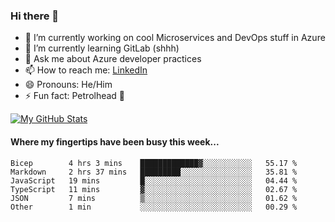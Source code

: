 ### Hi there 👋

- 🔭 I’m currently working on cool Microservices and DevOps stuff in Azure
- 🌱 I’m currently learning GitLab (shhh)
- 💬 Ask me about Azure developer practices
- 📫 How to reach me: [LinkedIn](https://www.linkedin.com/in/gordonbyers/)
- 😄 Pronouns: He/Him 
- ⚡ Fun fact: Petrolhead 🚙

[![My GitHub Stats](https://github-readme-stats.vercel.app/api/?username=gordonby&count_private=true&theme=tokyonight&showicons=true)]()
<!--[![My GitHub Language Stats](https://github-readme-stats.vercel.app/api/top-langs/?username=gordonby&langs_count=5&theme=tokyonight)]()-->

#### Where my fingertips have been busy this week... 
<!--START_SECTION:waka-->

```text
Bicep        4 hrs 3 mins    █████████████▓░░░░░░░░░░░   55.17 %
Markdown     2 hrs 37 mins   █████████░░░░░░░░░░░░░░░░   35.81 %
JavaScript   19 mins         █░░░░░░░░░░░░░░░░░░░░░░░░   04.44 %
TypeScript   11 mins         ▓░░░░░░░░░░░░░░░░░░░░░░░░   02.67 %
JSON         7 mins          ▒░░░░░░░░░░░░░░░░░░░░░░░░   01.62 %
Other        1 min           ░░░░░░░░░░░░░░░░░░░░░░░░░   00.29 %
```

<!--END_SECTION:waka-->
